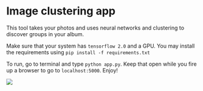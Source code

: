 # Image clustering app

This tool takes your photos and uses neural networks and clustering to discover groups in your album. 

Make sure that your system has `tensorflow 2.0` and a GPU. You may install the requirements using `pip install -f requirements.txt`

To run, go to terminal and type `python app.py`. Keep that open while you fire up a browser to go to `localhost:5000`. Enjoy!


![](image_clust1.gif)

